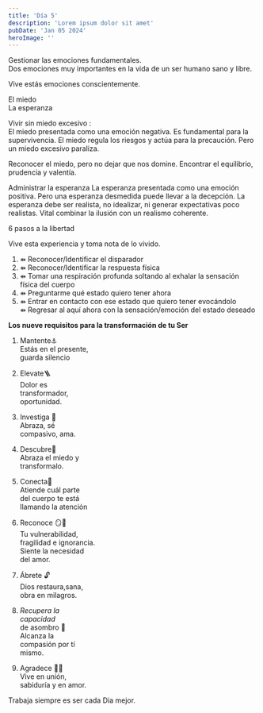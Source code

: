 ```yaml
---
title: 'Día 5'
description: 'Lorem ipsum dolor sit amet'
pubDate: 'Jan 05 2024'
heroImage: ''
---
```


Gestionar las emociones fundamentales.  
Dos emociones muy importantes en la vida de un ser humano sano y libre.

Vive estás emociones conscientemente.

 El miedo  
 La esperanza 

 Vivir sin miedo excesivo :  
El miedo presentada como una emoción negativa. Es fundamental para la supervivencia. El miedo regula los riesgos y actúa para la precaución.  Pero un miedo excesivo paraliza.

Reconocer el miedo, pero no dejar que nos domine. Encontrar el equilibrio, prudencia y valentía.

 Administrar la esperanza
 La esperanza presentada como una emoción positiva. Pero una esperanza desmedida puede llevar a la decepción.
La esperanza debe ser realista, no idealizar, ni generar expectativas poco realistas.
Vital combinar la ilusión con un realismo coherente.

6 pasos a la libertad

Vive esta experiencia y toma nota de lo vivido.

1.	⇻ Reconocer/Identificar el disparador
2.	⇻ Reconocer/Identificar la respuesta física
3.	⇻ Tomar una respiración profunda soltando al exhalar la sensación física del cuerpo
4.	⇻ Preguntarme qué estado quiero tener ahora
5.	⇻ Entrar en contacto con ese estado que quiero tener evocándolo  
⇻ Regresar al aquí ahora con la sensación/emoción del estado deseado  


**Los nueve requisitos para la transformación de tu Ser**

1. Mantente⚓  
      Estás en el presente,  
      guarda silencio  

2.  Elevate🪜  
       Dolor es   
       transformador,          
       oportunidad.  

3.  Investiga 🔎  
       Abraza, sé     
       compasivo, ama.  

4. Descubre🔭  
      Abraza el miedo y   
      transformalo.  

5.  Conecta🔌  
       Atiende cuál parte  
       del cuerpo te está  
       llamando la atención  

6.  Reconoce 🪞👤  
       Tu vulnerabilidad,  
        fragilidad e ignorancia.  
        Siente la necesidad  
        del amor.  
   
7.    Ábrete 🔓  
         Dios restaura,sana,  
         obra en milagros.  

8.   *Recupera la  
        capacidad*  
        de asombro 🎩  
          Alcanza la  
          compasión por tí  
          mismo.  

9.   Agradece 🙏🏻  
        Vive en unión,  
        sabiduría y en amor.  

Trabaja siempre es ser cada Dia mejor.  

